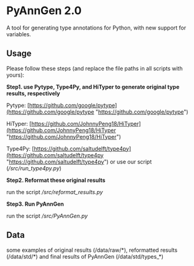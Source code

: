 # PyAnnGen 2.0

A tool for generating type annotations for Python, with new support for variables.

## Usage

Please follow these steps (and replace the file paths in all scripts with yours):

**Step1. use Pytype, Type4Py, and HiTyper to generate original type results, respectively**

Pytype: [https://github.com/google/pytype](https://github.com/google/pytype "https://github.com/google/pytype")

HiTyper: [https://github.com/JohnnyPeng18/HiTyper](https://github.com/JohnnyPeng18/HiTyper "https://github.com/JohnnyPeng18/HiTyper")

Type4Py: [https://github.com/saltudelft/type4py](https://github.com/saltudelft/type4py "https://github.com/saltudelft/type4py") or use our script (*/src/run_type4py.py*)

**Step2. Reformat these original results**

run the script */src/reformat_results.py*

**Step3. Run PyAnnGen**

run the script */src/PyAnnGen.py*


## Data

some examples of original results (/data/raw/\*), reformatted results (/data/std/\*) and final results of PyAnnGen (/data/std/types_\*)

